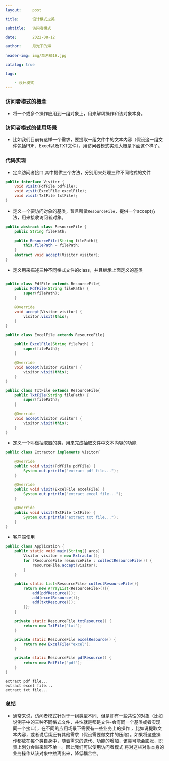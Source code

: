 ```yaml
---
layout:     post

title:      设计模式之美

subtitle:   访问者模式

date:       2022-08-12

author:     月光下的海

header-img: img/章若楠18.jpg

catalog: true

tags:

    - 设计模式
---
```


### 访问者模式的概念

- 将一个或多个操作应用到一组对象上，用来解耦操作和该对象本身。

### 访问者模式的使用场景

- 比如我们目前有这样一个需求，要提取一组文件中的文本内容（假设这一组文件包括PDF、Excel以及TXT文件），用访问者模式实现大概是下面这个样子。

### 代码实现

- 定义访问者接口,其中提供三个方法，分别用来处理三种不同格式的文件
``` java
public interface Visitor {
    void visit(PdfFile pdfFile);
    void visit(ExcelFile excelFile);
    void visit(TxtFile txtFile);
}

```

- 定义一个要访问对象的基类，暂且叫做`ResourceFile`，提供一个accept方法，用来接收访问者对象。

``` java
public abstract class ResourceFile {
    public String filePath;
    
    public ResourceFile(String filePath){
        this.filePath = filePath;
    }
    abstract void accept(Visitor visitor);
}

```

- 定义用来描述三种不同格式文件的class，并且继承上面定义的基类

``` java

public class PdfFile extends ResourceFile{
    public PdfFile(String filePath) {
        super(filePath);
    }

    @Override
    void accept(Visitor visitor) {
        visitor.visit(this);
    }
}

public class ExcelFile extends ResourceFile{

    public ExcelFile(String filePath) {
        super(filePath);
    }

    @Override
    void accept(Visitor visitor) {
        visitor.visit(this);
    }
}

public class TxtFile extends ResourceFile{
    public TxtFile(String filePath) {
        super(filePath);
    }

    @Override
    void accept(Visitor visitor) {
        visitor.visit(this);
    }
}

```

- 定义一个叫做抽取器的类，用来完成抽取文件中文本内容的功能

``` java
public class Extractor implements Visitor{

    @Override
    public void visit(PdfFile pdfFile) {
        System.out.println("extract pdf file...");
    }

    @Override
    public void visit(ExcelFile excelFile) {
        System.out.println("extract excel file...");
    }

    @Override
    public void visit(TxtFile txtFile) {
        System.out.println("extract txt file...");
    }
}

```

- 客户端使用

``` java
public class Application {
    public static void main(String[] args) {
        Visitor visitor = new Extractor();
        for (ResourceFile resourceFile : collectResourceFile()) {
            resourceFile.accept(visitor);
        }
    }

    public static List<ResourceFile> collectResourceFile(){
        return new ArrayList<ResourceFile>(){{
            add(pdfResource());
            add(excelResource());
            add(txtResource());
        }};
    }

    private static ResourceFile txtResource() {
        return new TxtFile("txt");
    }

    private static ResourceFile excelResource() {
        return new ExcelFile("excel");
    }

    private static ResourceFile pdfResource() {
        return new PdfFile("pdf");
    }
}

```
```text
extract pdf file...
extract excel file...
extract txt file...
```

### 总结

- 通常来说，访问者模式针对于一组类型不同、但是却有一些共性的对象（比如说例子中的三种不同格式文件，共性就是都是文件-会有同一个基类或者实现同一个接口），在不同的应用场景下需要有一些业务上的操作
  ，比如说提取文本内容，或者说后续还有其他需求（假设需要做文件的压缩）。如果将这些操作都放在每个类自身中，随着需求的迭代、功能的增加，该类可能会膨胀，职责上划分会越来越不单一。因此我们可以使用访问者模式
  将对这些对象本身的业务操作从该对象中抽离出来，降低耦合性。
